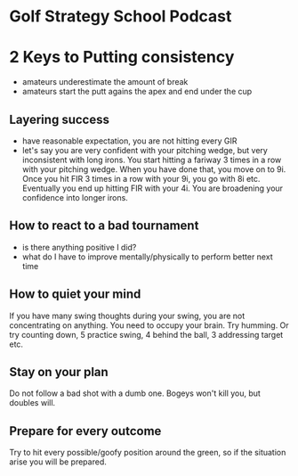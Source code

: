 # Golf Strategy School Podcast
# 2 Keys to Putting consistency
* amateurs underestimate the amount of break
* amateurs start the putt agains the apex and end under the cup

## Layering success
* have reasonable expectation, you are not hitting every GIR
* let's say you are very confident with your pitching wedge, but very inconsistent with long irons. You start hitting a fariway 3 times in a row with your pitching wedge. When you have done that, you move on to 9i. Once you hit FIR 3 times in a row with your 9i, you go with 8i etc. Eventually you end up hitting FIR with your 4i. You are broadening your confidence into longer irons.


## How to react to a bad tournament
* is there anything positive I did?
* what do I have to improve mentally/physically to perform better next time

## How to quiet your mind

If you have many swing thoughts during your swing, you are not concentrating on anything. You need to occupy your brain. Try humming. Or try counting down, 5 practice swing, 4 behind the ball, 3 addressing target etc.

## Stay on your plan
Do not follow a bad shot with a dumb one. Bogeys won't kill you, but doubles will.

## Prepare for every outcome
Try to hit every possible/goofy position around the green, so if the situation arise you will be prepared.
